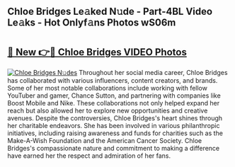 ## Chloe Bridges Le𝚊ked N𝚞de - Part-4BL Video Le𝚊ks - Hot Onlyf𝚊ns Photos wS06m

# <h2><a href="http://ac4662.deff.icu/?id=Chloe+Bridges">🔗 New 👉🔴 Chloe Bridges VIDEO Photos</a></h2>

[![Chloe Bridges N𝚞des](https://i.imgur.com/rIISA9y.gif)](http://ac4662.deff.icu/?id=Chloe+Bridges)
Throughout her social media career, Chloe Bridges has collaborated with various influencers, content creators, and brands. Some of her most notable collaborations include working with fellow YouTuber and gamer, Chance Sutton, and partnering with companies like Boost Mobile and Nike. These collaborations not only helped expand her reach but also allowed her to explore new opportunities and creative avenues. Despite the controversies, Chloe Bridges's heart shines through her charitable endeavors. She has been involved in various philanthropic initiatives, including raising awareness and funds for charities such as the Make-A-Wish Foundation and the American Cancer Society. Chloe Bridges's compassionate nature and commitment to making a difference have earned her the respect and admiration of her fans.

